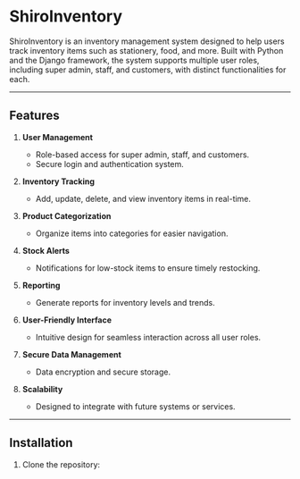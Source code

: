# ShiroInventory

ShiroInventory is an inventory management system designed to help users track inventory items such as stationery, food, and more. Built with Python and the Django framework, the system supports multiple user roles, including super admin, staff, and customers, with distinct functionalities for each.

---

## Features

1. **User Management**  
   - Role-based access for super admin, staff, and customers.
   - Secure login and authentication system.

2. **Inventory Tracking**  
   - Add, update, delete, and view inventory items in real-time.

3. **Product Categorization**  
   - Organize items into categories for easier navigation.

4. **Stock Alerts**  
   - Notifications for low-stock items to ensure timely restocking.

5. **Reporting**  
   - Generate reports for inventory levels and trends.

6. **User-Friendly Interface**  
   - Intuitive design for seamless interaction across all user roles.

7. **Secure Data Management**  
   - Data encryption and secure storage.

8. **Scalability**  
   - Designed to integrate with future systems or services.

---

## Installation

1. Clone the repository:
   ```bash

